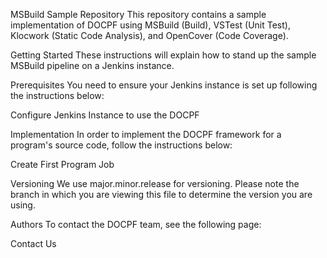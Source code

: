 MSBuild Sample Repository
This repository contains a sample implementation of DOCPF using MSBuild (Build), VSTest (Unit Test), Klocwork (Static Code Analysis), and OpenCover (Code Coverage).

Getting Started
These instructions will explain how to stand up the sample MSBuild pipeline on a Jenkins instance.

Prerequisites
You need to ensure your Jenkins instance is set up following the instructions below:

Configure Jenkins Instance to use the DOCPF

Implementation
In order to implement the DOCPF framework for a program's source code, follow the instructions below:

Create First Program Job

Versioning
We use major.minor.release for versioning. Please note the branch in which you are viewing this file to determine the version you are using.

Authors
To contact the DOCPF team, see the following page:

Contact Us